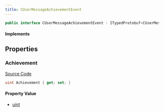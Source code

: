```yaml
---
title: CUserMessageAchievementEvent
---
```


```csharp
public interface CUserMessageAchievementEvent : ITypedProtobuf<CUserMessageAchievementEvent>, INativeHandle, INetMessage<CUserMessageAchievementEvent>, IDisposable
```

#### Implements

## Properties

### Achievement

[Source Code](https://github.com/swiftly-solution/swiftlys2/blob/beta/managed/src/SwiftlyS2.Generated/Protobufs/Interfaces/CUserMessageAchievementEvent.cs#L18)

```csharp
uint Achievement { get; set; }
```

#### Property Value

- [uint](https://learn.microsoft.com/dotnet/api/system.uint32)


